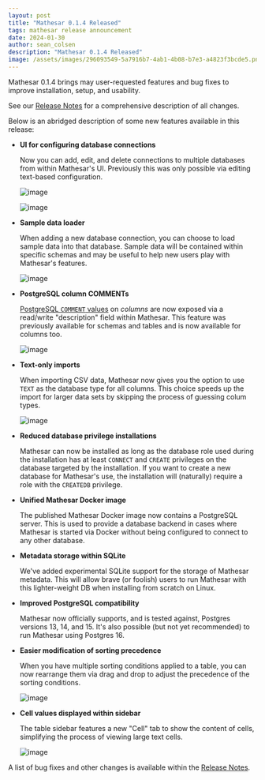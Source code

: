 ```yaml
---
layout: post
title: "Mathesar 0.1.4 Released"
tags: mathesar release announcement
date: 2024-01-30
author: sean_colsen
description: "Mathesar 0.1.4 Released"
image: /assets/images/296093549-5a7916b7-4ab1-4b08-b7e3-a4823f3bcde5.png
---
```


Mathesar 0.1.4 brings may user-requested features and bug fixes to improve installation, setup, and usability.

See our [Release Notes](https://docs.mathesar.org/releases/0.1.4/) for a comprehensive description of all changes.

Below is an abridged description of some new features available in this release:

- **UI for configuring database connections**

    Now you can add, edit, and delete connections to multiple databases from within Mathesar's UI. Previously this was only possible via editing text-based configuration.

    ![image](https://github.com/mathesar-foundation/mathesar/assets/42411/2a51fe95-05bb-487a-bd54-283392039c56)

    ![image](https://github.com/mathesar-foundation/mathesar/assets/42411/5a7916b7-4ab1-4b08-b7e3-a4823f3bcde5)

- **Sample data loader**

    When adding a new database connection, you can choose to load sample data into that database. Sample data will be contained within specific schemas and may be useful to help new users play with Mathesar's features.

    ![image](https://github.com/mathesar-foundation/mathesar/assets/42411/a7174f0d-254e-4463-9c74-3663deee91fa)

- **PostgreSQL column COMMENTs**

    [PostgreSQL `COMMENT` values](https://www.postgresql.org/docs/current/sql-comment.html) on _columns_ are now exposed via a read/write "description" field within Mathesar. This feature was previously available for schemas and tables and is now available for columns too.

    ![image](https://github.com/mathesar-foundation/mathesar/assets/42411/fd75136b-c577-47d0-9ab5-2b9418b980a5)

- **Text-only imports**

    When importing CSV data, Mathesar now gives you the option to use `TEXT` as the database type for all columns. This choice speeds up the import for larger data sets by skipping the process of guessing colum types.

    ![image](https://github.com/mathesar-foundation/mathesar/assets/42411/6e0b5b1c-2e10-4e1f-8ad3-f4d99d28d8a9)

- **Reduced database privilege installations**

    Mathesar can now be installed as long as the database role used during the installation has at least `CONNECT` and `CREATE` privileges on the database targeted by the installation. If you want to create a new database for Mathesar's use, the installation will (naturally) require a role with the `CREATEDB` privilege.

- **Unified Mathesar Docker image**

    The published Mathesar Docker image now contains a PostgreSQL server. This is used to provide a database backend in cases where Mathesar is started via Docker without being configured to connect to any other database.

- **Metadata storage within SQLite**

    We've added experimental SQLite support for the storage of Mathesar metadata. This will allow brave (or foolish) users to run Mathesar with this lighter-weight DB when installing from scratch on Linux.

- **Improved PostgreSQL compatibility**

    Mathesar now officially supports, and is tested against, Postgres versions 13, 14, and 15. It's also possible (but not yet recommended) to run Mathesar using Postgres 16.

- **Easier modification of sorting precedence**

    When you have multiple sorting conditions applied to a table, you can now rearrange them via drag and drop to adjust the precedence of the sorting conditions.

    ![image](https://github.com/mathesar-foundation/mathesar/assets/42411/5cb043db-0ebe-4664-961f-260873010e3b)

- **Cell values displayed within sidebar**

    The table sidebar features a new "Cell" tab to show the content of cells, simplifying the process of viewing large text cells.

    ![image](https://github.com/mathesar-foundation/mathesar/assets/42411/7dbad400-703a-4436-a494-1ccaf9928be6)

A list of bug fixes and other changes is available within the [Release Notes](https://docs.mathesar.org/releases/0.1.4/).
